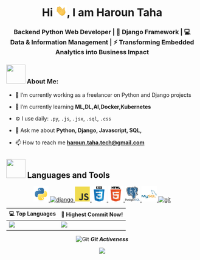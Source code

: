 <div align="center">
    <h1 align="center">Hi <img src="https://raw.githubusercontent.com/ABSphreak/ABSphreak/master/gifs/Hi.gif" width="30px">, I am Haroun Taha </h1>

<h3> Backend Python Web Developer | 🚀 Django Framework | 💻 Data & Information Management | ⚡ Transforming Embedded Analytics into Business Impact</h3>

</div>

### <img src="https://media.giphy.com/media/M4NykXxUE0HAcK7UJ6/giphy.gif" width="50px" height="50px"></img> About Me:

- 🔭 I’m currently working as a freelancer on Python and Django projects

- 🌱 I’m currently learning **ML,DL,AI,Docker,Kubernetes**

- ⚙️ I use daily: `.py`, `.js`, `.jsx`, `.sql`, `.css`

- 💬 Ask me about **Python, Django, Javascript, SQL,**

- 📫 How to reach me **haroun.taha.tech@gmail.com**

## <img src="https://media2.giphy.com/media/QssGEmpkyEOhBCb7e1/giphy.gif?cid=ecf05e47a0n3gi1bfqntqmob8g9aid1oyj2wr3ds3mg700bl&rid=giphy.gif" width="50px" height="50px">  Languages and Tools

<p align="center">
    <a href="https://www.python.org" target="_blank" rel="noreferrer">
        <img
                src="https://raw.githubusercontent.com/devicons/devicon/master/icons/python/python-original.svg"
                alt="python"
                width="40"
                height="40"
        />
    </a>
<a href="https://www.djangoproject.com/" target="_blank" rel="noreferrer"> <img src="https://cdn.worldvectorlogo.com/logos/django.svg" alt="django" width="40" height="40"/> </a>
<a href="https://developer.mozilla.org/en-US/docs/Web/JavaScript" target="_blank" rel="noreferrer">
        <img
                src="https://raw.githubusercontent.com/devicons/devicon/master/icons/javascript/javascript-original.svg"
                alt="javascript"
                width="40"
                height="40"
        />
    </a>     
    <a href="https://www.w3schools.com/css/" target="_blank" rel="noreferrer">
        <img
                src="https://raw.githubusercontent.com/devicons/devicon/master/icons/css3/css3-original-wordmark.svg"
                alt="css3"
                width="40"
                height="40"
        />
    </a>
    <a href="https://www.w3.org/html/" target="_blank" rel="noreferrer">
        <img
                src="https://raw.githubusercontent.com/devicons/devicon/master/icons/html5/html5-original-wordmark.svg"
                alt="html5"
                width="40"
                height="40"
        />
    </a>
    <a href="https://www.postgresql.org" target="_blank" rel="noreferrer"> <img src="https://raw.githubusercontent.com/devicons/devicon/master/icons/postgresql/postgresql-original-wordmark.svg" alt="postgresql" width="40" height="40"/> 
    </a>
    <a href="https://www.mysql.com/" target="_blank" rel="noreferrer">
        <img
                src="https://raw.githubusercontent.com/devicons/devicon/master/icons/mysql/mysql-original-wordmark.svg"
                alt="mysql"
                width="40"
                height="40"
        />
    </a>
    <a href="https://git-scm.com/" target="_blank" rel="noreferrer">
        <img src="https://www.vectorlogo.zone/logos/git-scm/git-scm-icon.svg" alt="git" width="40" height="40" />
    </a>

</p>


<!-- START OF PROFILE STACK, DO NOT REMOVE -->

| 💻 **Top Languages**                                                                                                 | 🚀 **Highest Commit Now!**                                                                                             |
|----------------------------------------------------------------------------------------------------------------------|------------------------------------------------------------------------------------------------------------------------|
| ![](http://github-profile-summary-cards.vercel.app/api/cards/repos-per-language?username=HarounTaHa&theme=aura_dark) | ![](http://github-profile-summary-cards.vercel.app/api/cards/most-commit-language?username=HarounTaHa&theme=aura_dark) 

<!-- END OF PROFILE STACK, DO NOT REMOVE -->


<div align="center">

<img src="https://media.giphy.com/media/W5eoZHPpUx9sapR0eu/giphy.gif" width="30px" alt="Git"/>&nbsp;<i><b>Git
Activeness</b></i></p>

![](http://github-profile-summary-cards.vercel.app/api/cards/profile-details?username=HarounTaHa&theme=aura_dark)


</div>


